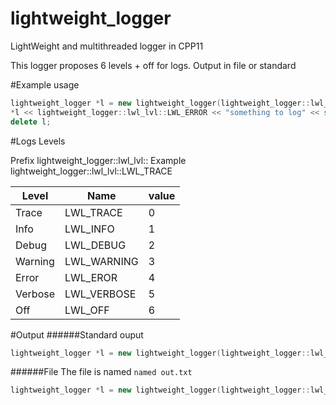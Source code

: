 # lightweight_logger
LightWeight and multithreaded logger in CPP11

This logger proposes 6 levels + off for logs.
Output in file or standard

#Example usage
```cpp
lightweight_logger *l = new lightweight_logger(lightweight_logger::lwl_lvl::LWL_TRACE);
*l << lightweight_logger::lwl_lvl::LWL_ERROR << "something to log" << std::endl;
delete l;
```

#Logs Levels

Prefix lightweight_logger::lwl_lvl::
Example lightweight_logger::lwl_lvl::LWL_TRACE

Level   |  Name       | value
--------|-------------|-------
Trace   | LWL_TRACE   |  0
Info    | LWL_INFO    |  1
Debug   | LWL_DEBUG   |  2
Warning | LWL_WARNING |  3
Error   | LWL_EROR    |  4
Verbose | LWL_VERBOSE |  5
Off     | LWL_OFF     |  6

#Output
######Standard ouput
```cpp
lightweight_logger *l = new lightweight_logger(lightweight_logger::lwl_lvl::LWL_TRACE);
```

######File
The file is named `named out.txt`
```cpp
lightweight_logger *l = new lightweight_logger(lightweight_logger::lwl_lvl::LWL_TRACE, "out.txt");
```
